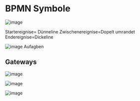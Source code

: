# BPMN Symbole

![image](https://github.com/JimHefti/M254-Gesch-ftsprozesse-beschreiben/assets/160615771/05bec7dc-ec3c-400b-9733-3ec7c29f8ff5)

Startereignise= Dünneline 
Zwischenereignise=Dopelt umrandet 
Endereignise=Dickeline 


![image](https://github.com/JimHefti/M254-Gesch-ftsprozesse-beschreiben/assets/160615771/48512cd0-5f3a-49ff-8d6d-9c27754fd8eb)
Aufagben 

## Gateways
![image](https://github.com/JimHefti/M254-Gesch-ftsprozesse-beschreiben/assets/160615771/a57b63ba-6fc5-4529-abbf-7b2c949bc7f6)

![image](https://github.com/JimHefti/M254-Gesch-ftsprozesse-beschreiben/assets/160615771/d885a738-fb4a-46bb-9dc8-e8176f49bc30)


![image](https://github.com/JimHefti/M254-Gesch-ftsprozesse-beschreiben/assets/160615771/a3b64745-babc-48ce-b6af-29072c213ab6)

